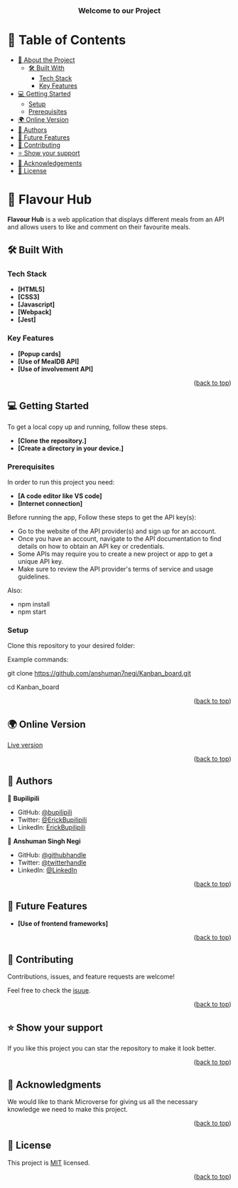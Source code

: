 <a name="readme-top"></a>

<div align="center">
  
  <h3><b>Welcome to our Project</b></h3>

</div>

# 📗 Table of Contents

- [📖 About the Project](#about-project)
  - [🛠 Built With](#built-with)
    - [Tech Stack](#tech-stack)
    - [Key Features](#key-features)
- [💻 Getting Started](#getting-started)
  - [Setup](#setup)
  - [Prerequisites](#prerequisites)
- [🌍 Online Version](#online-version)  
- [👥 Authors](#authors)
- [🔭 Future Features](#future-features)
- [🤝 Contributing](#contributing)
- [⭐️ Show your support](#support)
- [🙏 Acknowledgements](#acknowledgements)
- [📝 License](#license)



# 📖 Flavour Hub <a name="about-project"></a>

**Flavour Hub** is a web application that displays different meals from an API and allows users to like and comment on their favourite meals.

## 🛠 Built With <a name="built-with"></a>

### Tech Stack <a name="tech-stack"></a>
 
- **[HTML5]**
- **[CSS3]**
- **[Javascript]**
- **[Webpack]**
- **[Jest]**

### Key Features <a name="key-features"></a>

- **[Popup cards]**
- **[Use of MealDB API]**
- **[Use of involvement API]**

<p align="right">(<a href="#readme-top">back to top</a>)</p>

## 💻 Getting Started <a name="getting-started"></a>

To get a local copy up and running, follow these steps.
- **[Clone the repository.]**
- **[Create a directory in your device.]**

### Prerequisites

In order to run this project you need:
- **[A code editor like VS code]**
- **[Internet connection]**

Before running the app, Follow these steps to get the API key(s):
- Go to the website of the API provider(s) and sign up for an account.
- Once you have an account, navigate to the API documentation to find details on how to obtain an API key or credentials.
- Some APIs may require you to create a new project or app to get a unique API key.
- Make sure to review the API provider's terms of service and usage guidelines.

Also:

- npm install
- npm start

### Setup

Clone this repository to your desired folder:

Example commands:

  git clone https://github.com/anshuman7negi/Kanban_board.git
 
  cd Kanban_board

<p align="right">(<a href="#readme-top">back to top</a>)</p>

## 🌍 Online Version <a name="online-version"></a>
  
  [Live version](https://anshuman7negi.github.io/Kanban_board/dist/)
  
<p align="right">(<a href="#readme-top">back to top</a>)</p>

## 👥 Authors <a name="authors"></a>

👤 **Bupilipili**

- GitHub: [@bupilipili](https://github.com/bupilipili)
- Twitter: [@ErickBupilipili](https://twitter.com/ErickBupilipili?t=UqGSzTxuad6me1Rf7eplPg&s=08)
- LinkedIn: [ErickBupilipili](https://www.linkedin.com/in/erick-bupilipili-08ba31228)

 👤 **Anshuman Singh Negi**

- GitHub: [@githubhandle](https://github.com/anshuman7negi)
- Twitter: [@twitterhandle](https://twitter.com/AnshumanNegi108)
- LinkedIn: [@LinkedIn](https://www.linkedin.com/in/anshuman-singh-negi-33779a224/)

<p align="right">(<a href="#readme-top">back to top</a>)</p>

## 🔭 Future Features <a name="future-features"></a>

- **[Use of frontend frameworks]**

<p align="right">(<a href="#readme-top">back to top</a>)</p>


## 🤝 Contributing <a name="contributing"></a>

Contributions, issues, and feature requests are welcome!

Feel free to check the [isuue](https://github.com/anshuman7negi/Kanban_board/issues).

<p align="right">(<a href="#readme-top">back to top</a>)</p>


## ⭐️ Show your support <a name="support"></a>

If you like this project you can star the repository to make it look better.

<p align="right">(<a href="#readme-top">back to top</a>)</p>


## 🙏 Acknowledgments <a name="acknowledgements"></a>

We would like to thank Microverse for giving us all the necessary knowledge we need to make this project.


<p align="right">(<a href="#readme-top">back to top</a>)</p>


## 📝 License <a name="license"></a>

This project is [MIT](./MIT.md) licensed.

<p align="right">(<a href="#readme-top">back to top</a>)</p>

 
